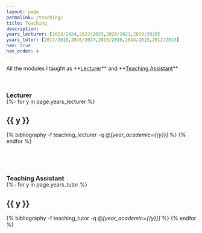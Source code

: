 ```yaml
---
layout: page
permalink: /teaching/
title: Teaching
description: 
years_lecturer: [2023/2024,2022/2023,2020/2021,2019/2020]
years_tutor: [2017/2018,2016/2017,2015/2016,2014/2015,2012/2013]
nav: true
nav_order: 4
---
```



<p markdown="1"> 
All the modules I taught as **<a href="#lecturer">Lecturer</a>** and
**<a href="#tutor">Teaching Assistant</a>**  
</p>




<div class="publications">



<a id="lecturer"><h3 style="margin-top: 3.3rem; margin-bottom: -1.0rem;">Lecturer</h3></a>

{%- for y in page.years_lecturer %}    
    <h2 class="year">{{ y }}</h2>
        {% bibliography -f teaching_lecturer -q @*[year_academic={{y}}]* %}
{% endfor %}





<a id="tutor"><h3 style="margin-top: 5rem; margin-bottom: -1.0rem;">Teaching Assistant</h3></a>

{%- for y in page.years_tutor %}    
    <h2 class="year">{{ y }}</h2>
        {% bibliography -f teaching_tutor -q @*[year_academic={{y}}]* %}
{% endfor %}


</div>

